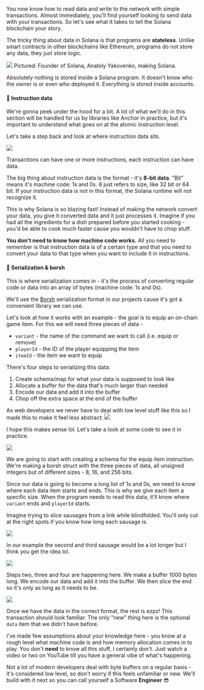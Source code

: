You now know how to read data and write to the network with simple transactions. Almost immediately, you'll find yourself looking to send data with your transactions. So let's see what it takes to tell the Solana blockchain your story.

The tricky thing about data in Solana is that programs are **stateless**. Unlike smart contracts in other blockchains like Ethereum, programs do not store any data, they just store logic.

![](https://hackmd.io/_uploads/S1Ondj8h5.png)
Pictured: Founder of Solana, Anatoly Yakovenko, making Solana.

Absolutely nothing is stored inside a Solana program. It doesn't know who the owner is or even who deployed it. Everything is stored inside accounts.

#### 📧 Instruction data
We're gonna peek under the hood for a bit. A lot of what we'll do in this section will be handled for us by libraries like Anchor in practice, but it's important to understand what goes on at the atomic instruction level.

Let's take a step back and look at where instruction data sits. 

![](https://hackmd.io/_uploads/ry_POU6zo.png)

Transactions can have one or more instructions, each instruction can have data. 

The big thing about instruction data is the format - it's **8-bit data**. "Bit" means it's machine code: 1s and 0s. 8 just refers to size, like 32 bit or 64 bit. If your instruction data is not in this format, the Solana runtime will not recognize it.

This is why Solana is so blazing fast! Instead of making the network convert your data, you give it converted data and it just processes it. Imagine if you had all the ingredients for a dish prepared before you started cooking - you'd be able to cook much faster cause you wouldn't have to chop stuff.

**You don't need to know how machine code works.** All you need to remember is that instruction data is of a certain type and that you need to convert your data to that type when you want to include it in instructions.

#### 🔨 Serialization & borsh
This is where serialization comes in - it's the process of converting regular code or data into an array of bytes (machine code: 1s and 0s).

We'll use the [Borsh](https://borsh.io/) serialization format in our projects cause it's got a convenient library we can use.

Let's look at how it works with an example - the goal is to equip an on-chain game item. For this we will need three pieces of data -
* `variant` - the name of the command we want to call (i.e. equip or remove)
* `playerId` - the ID of the player equipping the item
* `itemId` - the item we want to equip

There's four steps to serializing this data: 
1. Create schema/map for what your data is supposed to look like
2. Allocate a buffer for the data that's much larger than needed
3. Encode our data and add it into the buffer
4. Chop off the extra space at the end of the buffer

As web developers we never have to deal with low level stuff like this so I made this to make it feel less abstract:
![](https://hackmd.io/_uploads/HJRDW6xQj.png)

I hope this makes sense lol. Let's take a look at some code to see it in practice.

![](https://hackmd.io/_uploads/H1zgcNpfi.png)

We are going to start with creating a schema for the equip item instruction. We're making a borsh struct with the three pieces of data, all unsigned integers but of different sizes - 8, 16, and 256 bits.

Since our data is going to become a long list of 1s and 0s, we need to know where each data item starts and ends. This is why we give each item a specific size. When the program needs to read this data, it'll know where `variant` ends and `playerId` starts.

Imagine trying to slice sausages from a link while blindfolded. You'll only cut at the right spots if you know how long each sausage is.

![](https://hackmd.io/_uploads/B1mYFw6Mj.png)

In our example the second and third sausage would be a lot longer but I think you get the idea lol.

![](https://hackmd.io/_uploads/S1Xk6Iazo.png)

Steps two, three and four are happening here. We make a buffer 1000 bytes long. We encode our data and add it into the buffer. We then slice the end so it's only as long as it needs to be.

![](https://hackmd.io/_uploads/BysyTLpMj.png)

Once we have the data in the correct format, the rest is ezpz! This transaction should look familiar. The only "new" thing here is the optional `data` item that we didn't have before.

I've made few assumptions about your knowledge here - you know at a rough level what machine code is and how memory allocation comes in to play. You don't **need** to know all this stuff, I certainly don't. Just watch a video or two on YouTube till you have a general vibe of what's happening.

Not a lot of modern developers deal with byte buffers on a regular basis - it's considered low level, so don't worry if this feels unfamiliar or new. We'll build with it next so you can call yourself a Software **Engineer** 😎
